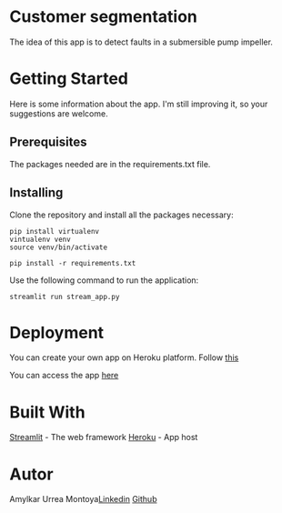 # Customer segmentation

The idea of this app is to detect faults in a submersible pump impeller.

# Getting Started
Here is some information about the app. I'm still improving it, so your suggestions are welcome.

## Prerequisites
The packages needed are in the requirements.txt file.

## Installing
Clone the repository and install all the packages necessary:

```
pip install virtualenv
vintualenv venv
source venv/bin/activate

pip install -r requirements.txt 
```

Use the following command to run the application:

```
streamlit run stream_app.py
```

# Deployment
You can create your own app on Heroku platform. Follow [this](https://devcenter.heroku.com/)

You can access the app [here](https://cust-segment.herokuapp.com/)

# Built With
[Streamlit](https://docs.streamlit.io/index.html) - The web framework
[Heroku](https://dashboard.heroku.com/) - App host

# Autor
Amylkar Urrea Montoya[Linkedin](https://www.linkedin.com/in/amylkar-urrea-montoya-baab48196) [Github](https://github.com/Amyur)

 
